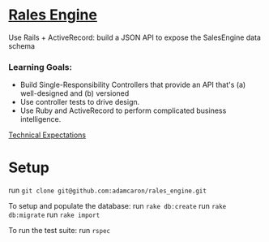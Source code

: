 # [Rales Engine](https://github.com/turingschool/lesson_plans/blob/master/ruby_03-professional_rails_applications/rales_engine.md)

Use Rails + ActiveRecord: build a JSON API to expose the SalesEngine data schema

### Learning Goals:
 - Build Single-Responsibility Controllers that provide an API that's (a) well-designed and (b) versioned
 - Use controller tests to drive design.
 - Use Ruby and ActiveRecord to perform complicated business intelligence.

[Technical Expectations](https://github.com/turingschool/lesson_plans/blob/master/ruby_03-professional_rails_applications/rales_engine.md#-technical-expectations)

# Setup

run `git clone git@github.com:adamcaron/rales_engine.git`

To setup and populate the database:
run `rake db:create`
run `rake db:migrate`
run `rake import`

To run the test suite:
run `rspec`